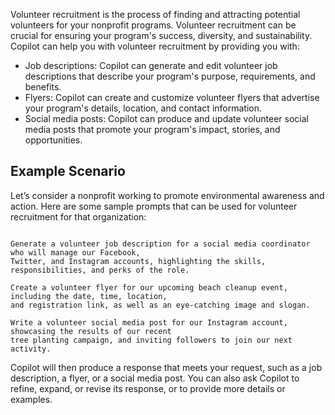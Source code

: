 Volunteer recruitment is the process of finding and attracting potential volunteers for your nonprofit programs. Volunteer recruitment can be crucial for ensuring your program's success, diversity, and sustainability. Copilot can help you with volunteer recruitment by providing you with: 

- Job descriptions: Copilot can generate and edit volunteer job descriptions that describe your program's purpose, requirements, and benefits. 
- Flyers: Copilot can create and customize volunteer flyers that advertise your program's details, location, and contact information. 
- Social media posts: Copilot can produce and update volunteer social media posts that promote your program's impact, stories, and opportunities. 

## Example Scenario

Let’s consider a nonprofit working to promote environmental awareness and action. Here are some sample prompts that can be used for volunteer recruitment for that organization: 

```

Generate a volunteer job description for a social media coordinator who will manage our Facebook, 
Twitter, and Instagram accounts, highlighting the skills, responsibilities, and perks of the role. 
```

```
Create a volunteer flyer for our upcoming beach cleanup event, including the date, time, location, 
and registration link, as well as an eye-catching image and slogan. 
```

```
Write a volunteer social media post for our Instagram account, showcasing the results of our recent 
tree planting campaign, and inviting followers to join our next activity. 
```

Copilot will then produce a response that meets your request, such as a job description, a flyer, or a social media post. You can also ask Copilot to refine, expand, or revise its response, or to provide more details or examples. 